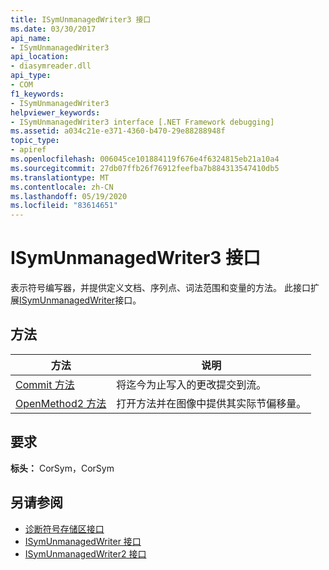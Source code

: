 ```yaml
---
title: ISymUnmanagedWriter3 接口
ms.date: 03/30/2017
api_name:
- ISymUnmanagedWriter3
api_location:
- diasymreader.dll
api_type:
- COM
f1_keywords:
- ISymUnmanagedWriter3
helpviewer_keywords:
- ISymUnmanagedWriter3 interface [.NET Framework debugging]
ms.assetid: a034c21e-e371-4360-b470-29e88288948f
topic_type:
- apiref
ms.openlocfilehash: 006045ce101884119f676e4f6324815eb21a10a4
ms.sourcegitcommit: 27db07ffb26f76912feefba7b884313547410db5
ms.translationtype: MT
ms.contentlocale: zh-CN
ms.lasthandoff: 05/19/2020
ms.locfileid: "83614651"
---
```

# <a name="isymunmanagedwriter3-interface"></a>ISymUnmanagedWriter3 接口
表示符号编写器，并提供定义文档、序列点、词法范围和变量的方法。 此接口扩展[ISymUnmanagedWriter](isymunmanagedwriter-interface.md)接口。  
  
## <a name="methods"></a>方法  
  
|方法|说明|  
|------------|-----------------|  
|[Commit 方法](isymunmanagedwriter3-commit-method.md)|将迄今为止写入的更改提交到流。|  
|[OpenMethod2 方法](isymunmanagedwriter3-openmethod2-method.md)|打开方法并在图像中提供其实际节偏移量。|  
  
## <a name="requirements"></a>要求  
 **标头：** CorSym，CorSym  
  
## <a name="see-also"></a>另请参阅

- [诊断符号存储区接口](diagnostics-symbol-store-interfaces.md)
- [ISymUnmanagedWriter 接口](isymunmanagedwriter-interface.md)
- [ISymUnmanagedWriter2 接口](isymunmanagedwriter2-interface.md)
